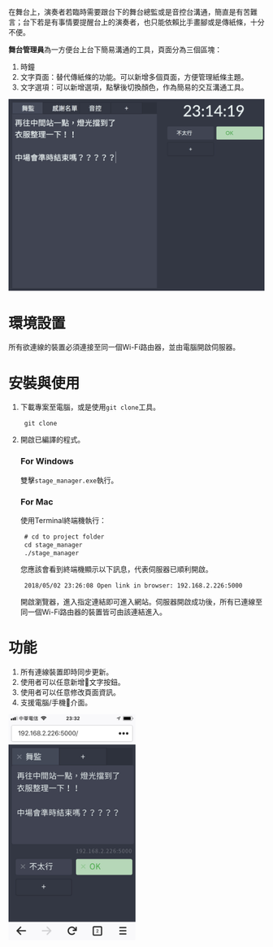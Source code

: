 在舞台上，演奏者若臨時需要跟台下的舞台總監或是音控台溝通，簡直是有苦難言；台下若是有事情要提醒台上的演奏者，也只能依賴比手畫腳或是傳紙條，十分不便。

**舞台管理員**為一方便台上台下簡易溝通的工具，頁面分為三個區塊：

1. 時鐘
2. 文字頁面：替代傳紙條的功能。可以新增多個頁面，方便管理紙條主題。
3. 文字選項：可以新增選項，點擊後切換顏色，作為簡易的交互溝通工具。

![使用畫面](./readme/full.png)
# 環境設置

所有欲連線的裝置必須連接至同一個Wi-Fi路由器，並由電腦開啟伺服器。
# 安裝與使用

1. 下載專案至電腦，或是使用`git clone`工具。

        git clone 
2. 開啟已編譯的程式。
    
    ### For Windows

    雙擊`stage_manager.exe`執行。

    ### For Mac

    使用Terminal終端機執行：

        # cd to project folder
        cd stage_manager
        ./stage_manager

    您應該會看到終端機顯示以下訊息，代表伺服器已順利開啟。

        2018/05/02 23:26:08 Open link in browser: 192.168.2.226:5000
    開啟瀏覽器，進入指定連結即可進入網站。伺服器開啟成功後，所有已連線至同一個Wi-Fi路由器的裝置皆可由該連結進入。

# 功能
1. 所有連線裝置即時同步更新。
2. 使用者可以任意新增文字按鈕。
3. 使用者可以任意修改頁面資訊。
4. 支援電腦/手機介面。
<!-- ![手機螢幕截圖](./readme/mobile.jpeg){:width="120px"} -->
<img src="./readme/mobile.jpeg" width="250">